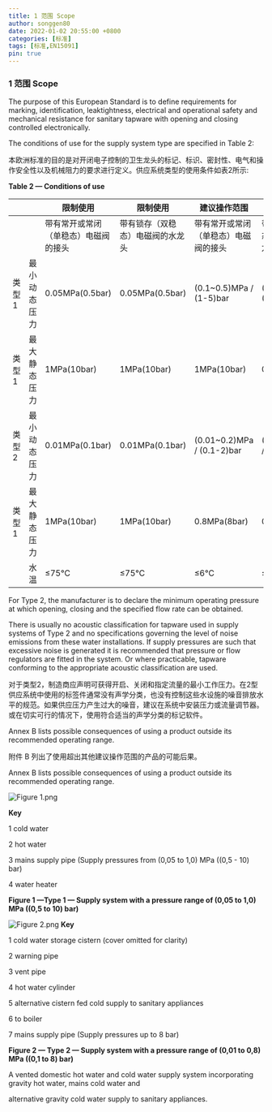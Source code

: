 ```yaml
---
title: 1 范围 Scope
author: songgen80
date: 2022-01-02 20:55:00 +0800
categories: [标准]
tags: [标准,EN15091]
pin: true
---
```


### 1 范围 Scope

The purpose of this European Standard is to define requirements for marking, identification, leaktightness, electrical and operational safety and mechanical resistance for sanitary tapware with opening and closing controlled electronically.

The conditions of use for the supply system type are specified in Table 2:



本欧洲标准的目的是对开闭电子控制的卫生龙头的标记、标识、密封性、电气和操作安全性以及机械阻力的要求进行定义。供应系统类型的使用条件如表2所示:



**Table 2 — Conditions of use**

|       |              | 限制使用                             | 限制使用                         | 建议操作范围                         | 建议操作范围                     |
| ----- | ------------ | ------------------------------------ | -------------------------------- | ------------------------------------ | -------------------------------- |
|       |              | 带有常开或常闭（单稳态）电磁阀的接头 | 带有锁存（双稳态）电磁阀的水龙头 | 带有常开或常闭（单稳态）电磁阀的接头 | 带有锁存（双稳态）电磁阀的水龙头 |
| 类型1 | 最小动态压力 | 0.05MPa(0.5bar)                      | 0.05MPa(0.5bar)                  | (0.1~0.5)MPa / (1-5)bar              | (0.1~0.5)MPa / (1-5)bar          |
| 类型1 | 最大静态压力 | 1MPa(10bar)                          | 1MPa(10bar)                      | 1MPa(10bar)                          | 0.8MPa(8bar)                     |
| 类型2 | 最小动态压力 | 0.01MPa(0.1bar)                      | 0.01MPa(0.1bar)                  | (0.01~0.2)MPa / (0.1-2)bar           | (0.01~0.2)MPa / (0.1-2)bar       |
| 类型1 | 最大静态压力 | 1MPa(10bar)                          | 1MPa(10bar)                      | 0.8MPa(8bar)                         | 0.6MPa(6bar)                     |
|       | 水温         | ≤75℃                                 | ≤75℃                             | ≤6℃                                  | ≤65℃                             |

For Type 2, the manufacturer is to declare the minimum operating pressure at which opening, closing and the specified flow rate can be obtained.

There is usually no acoustic classification for tapware used in supply systems of Type 2 and no specifications governing the level of noise emissions from these water installations. If supply pressures are such that excessive noise is generated it is recommended that pressure or flow regulators are fitted in the system. Or where practicable, tapware conforming to the appropriate acoustic classification are used.

对于类型2，制造商应声明可获得开启、关闭和指定流量的最小工作压力。在2型供应系统中使用的标签件通常没有声学分类，也没有控制这些水设施的噪音排放水平的规范。如果供应压力产生过大的噪音，建议在系统中安装压力或流量调节器。或在切实可行的情况下，使用符合适当的声学分类的标记软件。

Annex B lists possible consequences of using a product outside its recommended operating range.

附件 B 列出了使用超出其他建议操作范围的产品的可能后果。

Annex B lists possible consequences of using a product outside its recommended operating range.


![Figure 1.png](https://s2.loli.net/2022/07/01/FANan26C1qIwu8l.png)


**Key**

1 cold water 

2 hot water 

3 mains supply pipe (Supply pressures from (0,05 to 1,0) MPa ((0,5 - 10) bar)

4 water heater

**Figure 1 —Type 1 — Supply system with a pressure range of (0,05 to 1,0) MPa ((0,5 to 10) bar)**


![Figure 2.png](https://s2.loli.net/2022/07/01/OQkSZfycIPYelHJ.png)
**Key** 

1 cold water storage cistern (cover omitted for clarity)

2 warning pipe

3 vent pipe

4 hot water cylinder

5 alternative cistern fed cold supply to sanitary appliances

6 to boiler

7 mains supply pipe (Supply pressures up to 8 bar)


**Figure 2 — Type 2 — Supply system with a pressure range of (0,01 to 0,8) MPa ((0,1 to 8) bar)**

A vented domestic hot water and cold water supply system incorporating gravity hot water, mains cold water and 

alternative gravity cold water supply to sanitary appliances.